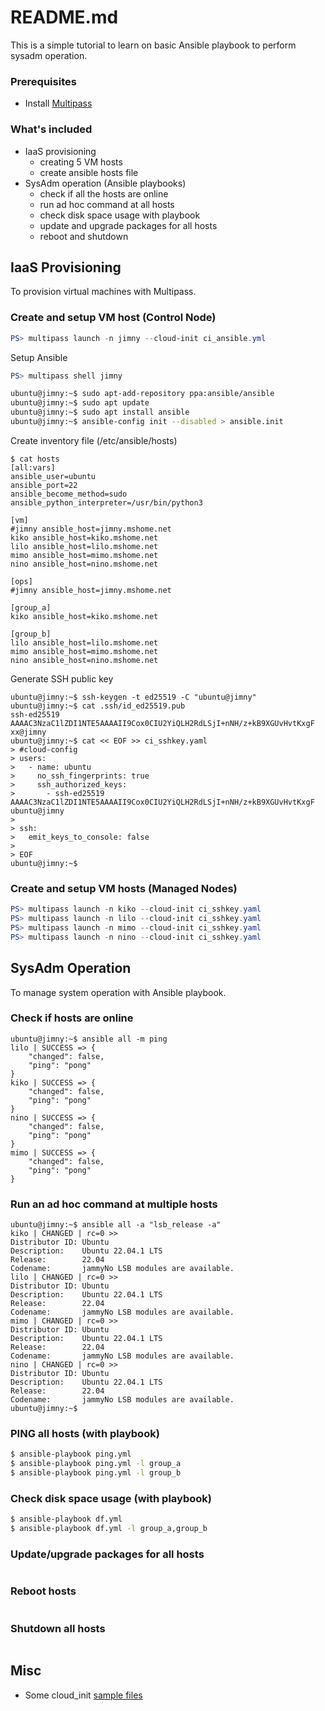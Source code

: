 # README.md
This is a simple tutorial to learn on basic Ansible playbook to perform sysadm operation.  

  
### Prerequisites
- Install [Multipass](https://multipass.run/install)  
  
  
### What's included
- IaaS provisioning
  - creating 5 VM hosts
  - create ansible hosts file
- SysAdm operation (Ansible playbooks)
  - check if all the hosts are online
  - run ad hoc command at all hosts
  - check disk space usage with playbook
  - update and upgrade packages for all hosts
  - reboot and shutdown
   

## IaaS Provisioning
To provision virtual machines with Multipass.

### Create and setup VM host (Control Node)
```powershell
PS> multipass launch -n jimny --cloud-init ci_ansible.yml
```

Setup Ansible
```powershell
PS> multipass shell jimny
```
```bash
ubuntu@jimny:~$ sudo apt-add-repository ppa:ansible/ansible
ubuntu@jimny:~$ sudo apt update
ubuntu@jimny:~$ sudo apt install ansible
ubuntu@jimny:~$ ansible-config init --disabled > ansible.init
```

Create inventory file (/etc/ansible/hosts)
```console
$ cat hosts
[all:vars]
ansible_user=ubuntu
ansible_port=22
ansible_become_method=sudo
ansible_python_interpreter=/usr/bin/python3

[vm]
#jimny ansible_host=jimny.mshome.net
kiko ansible_host=kiko.mshome.net
lilo ansible_host=lilo.mshome.net
mimo ansible_host=mimo.mshome.net
nino ansible_host=nino.mshome.net

[ops]
#jimny ansible_host=jimny.mshome.net

[group_a]
kiko ansible_host=kiko.mshome.net

[group_b]
lilo ansible_host=lilo.mshome.net
mimo ansible_host=mimo.mshome.net
nino ansible_host=nino.mshome.net
```

Generate SSH public key
```console
ubuntu@jimny:~$ ssh-keygen -t ed25519 -C "ubuntu@jimny"
ubuntu@jimny:~$ cat .ssh/id_ed25519.pub
ssh-ed25519 AAAAC3NzaC1lZDI1NTE5AAAAII9Cox0CIU2YiQLH2RdLSjI+nNH/z+kB9XGUvHvtKxgF xx@jimny
ubuntu@jimny:~$ cat << EOF >> ci_sshkey.yaml
> #cloud-config
> users:
>   - name: ubuntu
>     no_ssh_fingerprints: true
>     ssh_authorized_keys:
>       - ssh-ed25519 AAAAC3NzaC1lZDI1NTE5AAAAII9Cox0CIU2YiQLH2RdLSjI+nNH/z+kB9XGUvHvtKxgF ubuntu@jimny
>
> ssh:
>   emit_keys_to_console: false
>
> EOF
ubuntu@jimny:~$
```

### Create and setup VM hosts (Managed Nodes)
```powershell
PS> multipass launch -n kiko --cloud-init ci_sshkey.yaml
PS> multipass launch -n lilo --cloud-init ci_sshkey.yaml
PS> multipass launch -n mimo --cloud-init ci_sshkey.yaml
PS> multipass launch -n nino --cloud-init ci_sshkey.yaml
```


## SysAdm Operation
To manage system operation with Ansible playbook. 


### Check if hosts are online
```console
ubuntu@jimny:~$ ansible all -m ping
lilo | SUCCESS => {
    "changed": false,
    "ping": "pong"
}
kiko | SUCCESS => {
    "changed": false,
    "ping": "pong"
}
nino | SUCCESS => {
    "changed": false,
    "ping": "pong"
}
mimo | SUCCESS => {
    "changed": false,
    "ping": "pong"
}
```

### Run an ad hoc command at multiple hosts
```console
ubuntu@jimny:~$ ansible all -a "lsb_release -a"
kiko | CHANGED | rc=0 >>
Distributor ID: Ubuntu
Description:    Ubuntu 22.04.1 LTS
Release:        22.04
Codename:       jammyNo LSB modules are available.
lilo | CHANGED | rc=0 >>
Distributor ID: Ubuntu
Description:    Ubuntu 22.04.1 LTS
Release:        22.04
Codename:       jammyNo LSB modules are available.
mimo | CHANGED | rc=0 >>
Distributor ID: Ubuntu
Description:    Ubuntu 22.04.1 LTS
Release:        22.04
Codename:       jammyNo LSB modules are available.
nino | CHANGED | rc=0 >>
Distributor ID: Ubuntu
Description:    Ubuntu 22.04.1 LTS
Release:        22.04
Codename:       jammyNo LSB modules are available.
ubuntu@jimny:~$
```

### PING all hosts (with playbook)
```bash
$ ansible-playbook ping.yml
$ ansible-playbook ping.yml -l group_a
$ ansible-playbook ping.yml -l group_b
```

### Check disk space usage (with playbook)
```bash
$ ansible-playbook df.yml
$ ansible-playbook df.yml -l group_a,group_b
```

### Update/upgrade packages for all hosts
```bash

```

### Reboot hosts
```bash

```
  
### Shutdown all hosts
```bash

```

## Misc
- Some cloud_init [sample files](cloud_init/)  


